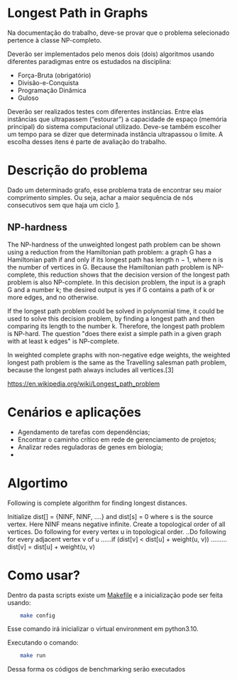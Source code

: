 # Longest Path in Graphs

Na documentação do trabalho, deve-se provar que o problema selecionado pertence à classe NP-completo.

Deverão ser implementados pelo menos dois (dois) algoritmos usando diferentes paradigmas entre os estudados na disciplina:

- Força-Bruta (obrigatório)
- Divisão-e-Conquista
- Programação Dinâmica
- Guloso

Deverão ser realizados testes com diferentes instâncias. Entre elas instâncias que ultrapassem (“estourar”) a capacidade de espaço (memória principal) do sistema computacional utilizado. Deve-se também escolher um tempo para se dizer que determinada instância ultrapassou o limite. A escolha desses itens é parte de avaliação do trabalho.

# Descrição do problema

Dado um determinado grafo, esse problema trata de encontrar seu maior comprimento simples. Ou seja, achar a maior sequência de nós consecutivos sem que haja um ciclo [1](https://www.altcademy.com/blog/discover-the-longest-path-in-a-directed-acyclic-graph-solved/#:~:text=The%20longest%20path%20problem%20is,no%20cycles%20in%20the%20graph.).

## NP-hardness

The NP-hardness of the unweighted longest path problem can be shown using a reduction from the Hamiltonian path problem: a graph G has a Hamiltonian path if and only if its longest path has length n − 1, where n is the number of vertices in G. Because the Hamiltonian path problem is NP-complete, this reduction shows that the decision version of the longest path problem is also NP-complete. In this decision problem, the input is a graph G and a number k; the desired output is yes if G contains a path of k or more edges, and no otherwise.

If the longest path problem could be solved in polynomial time, it could be used to solve this decision problem, by finding a longest path and then comparing its length to the number k. Therefore, the longest path problem is NP-hard. The question "does there exist a simple path in a given graph with at least k edges" is NP-complete.

In weighted complete graphs with non-negative edge weights, the weighted longest path problem is the same as the Travelling salesman path problem, because the longest path always includes all vertices.[3]

https://en.wikipedia.org/wiki/Longest_path_problem

# Cenários e aplicações

- Agendamento de tarefas com dependências;
- Encontrar o caminho crítico em rede de gerenciamento de projetos;
- Analizar redes reguladoras de genes em biologia;
-

# Algortimo

Following is complete algorithm for finding longest distances.

Initialize dist[] = {NINF, NINF, ….} and dist[s] = 0 where s is the source vertex. Here NINF means negative infinite.
Create a topological order of all vertices.
Do following for every vertex u in topological order.
..Do following for every adjacent vertex v of u
……if (dist[v] < dist[u] + weight(u, v))
………dist[v] = dist[u] + weight(u, v)

# Como usar?
Dentro da pasta scripts existe um [Makefile](./scripts/Makefile) e a inicialização pode ser feita usando:

``` bash
    make config
```
Esse comando irá inicializar o virtual environment em python3.10.

Executando o comando:
``` bash
    make run
```
Dessa forma os códigos de benchmarking serão executados